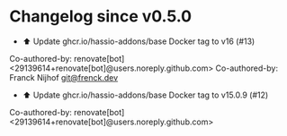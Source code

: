 # Changelog since v0.5.0
- ⬆️ Update ghcr.io/hassio-addons/base Docker tag to v16 (#13)

Co-authored-by: renovate[bot] <29139614+renovate[bot]@users.noreply.github.com>
Co-authored-by: Franck Nijhof <git@frenck.dev> 
- ⬆️ Update ghcr.io/hassio-addons/base Docker tag to v15.0.9 (#12)

Co-authored-by: renovate[bot] <29139614+renovate[bot]@users.noreply.github.com> 
